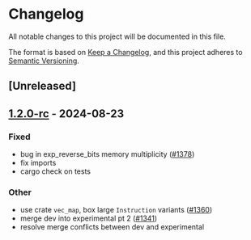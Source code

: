 # Changelog
All notable changes to this project will be documented in this file.

The format is based on [Keep a Changelog](https://keepachangelog.com/en/1.0.0/),
and this project adheres to [Semantic Versioning](https://semver.org/spec/v2.0.0.html).

## [Unreleased]

## [1.2.0-rc](https://github.com/succinctlabs/sp1/releases/tag/sp1-recursion-core-v2-v1.2.0-rc) - 2024-08-23

### Fixed
- bug in exp_reverse_bits memory multiplicity ([#1378](https://github.com/succinctlabs/sp1/pull/1378))
- fix imports
- cargo check on tests

### Other
- use crate `vec_map`, box large `Instruction` variants ([#1360](https://github.com/succinctlabs/sp1/pull/1360))
- merge dev into experimental pt 2 ([#1341](https://github.com/succinctlabs/sp1/pull/1341))
- resolve merge conflicts between dev and experimental
